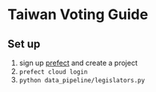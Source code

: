 # Taiwan Voting Guide

## Set up

1. sign up [prefect](https://www.prefect.io/) and create a project
2. `prefect cloud login`
3. `python data_pipeline/legislators.py`
